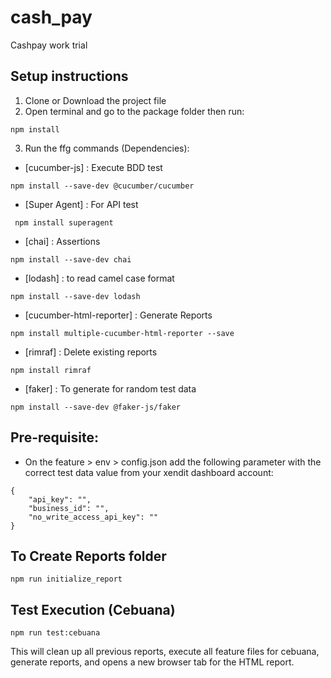 # cash_pay
 Cashpay work trial
 
 ## Setup instructions
1. Clone or Download the project file 
2. Open terminal and go to the package folder then run:
```
npm install
```
3. Run the ffg commands (Dependencies):

- [cucumber-js] : Execute BDD test
``` 
npm install --save-dev @cucumber/cucumber
``` 
- [Super Agent] : For API test
``` 
 npm install superagent
``` 
- [chai] : Assertions
``` 
npm install --save-dev chai
``` 
- [lodash] : to read camel case format
``` 
npm install --save-dev lodash
``` 
- [cucumber-html-reporter] : Generate Reports
``` 
npm install multiple-cucumber-html-reporter --save
``` 
- [rimraf] : Delete existing reports
``` 
npm install rimraf
``` 
- [faker] : To generate for random test data
``` 
npm install --save-dev @faker-js/faker
``` 

## Pre-requisite:
- On the feature > env > config.json add the following parameter with the correct test data value from your xendit dashboard account:
``` 
{    
    "api_key": "",
    "business_id": "", 
    "no_write_access_api_key": ""
}
``` 

## To Create Reports folder
```
npm run initialize_report
```

## Test Execution (Cebuana)
```
npm run test:cebuana
```

This will clean up all previous reports, execute all feature files for cebuana, generate reports, and opens a new browser tab for the HTML report.

